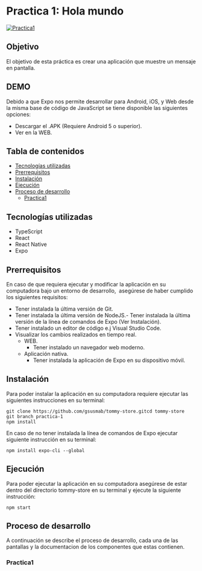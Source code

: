 # Practica 1: Hola mundo

[![Practica1](Imgur "Practica1")](https://i.imgur.com/O9WyIaE.jpeg "Practica1")

## Objetivo

El objetivo de esta práctica es crear una aplicación que muestre un mensaje en pantalla.

## DEMO

Debido a que Expo nos permite desarrollar para Android, iOS, y Web desde la misma base de código de JavaScript se tiene disponible las siguientes opciones:

- Descargar el .APK (Requiere Android 5 o superior).
- Ver en la WEB.

## Tabla de contenidos

- [Tecnologías utilizadas](#tecnolog-as-utilizadas)
- [Prerrequisitos](#prerrequisitos)
- [Instalación](#instalaci-n)
- [Ejecución](#ejecuci-n)
- [Proceso de desarrollo](#proceso-de-desarrollo)
  - [Practica1](#practica1)

## Tecnologías utilizadas

- TypeScript
- React
- React Native
- Expo

## Prerrequisitos

En caso de que requiera ejecutar y modificar la aplicación en su computadora bajo un entorno de desarrollo,  asegúrese de haber cumplido los siguientes requisitos:

- Tener instalada la última versión de Git.
- Tener instalada la última versión de NodeJS.- Tener instalada la última versión de la línea de comandos de Expo (Ver Instalación).
- Tener instalado un editor de código e.j Visual Studio Code.
- Visualizar los cambios realizados en tiempo real.
  - WEB.
    - Tener instalado un navegador web moderno.
  - Aplicación nativa.
    - Tener instalada la aplicación de Expo en su dispositivo móvil.

## Instalación

Para poder instalar la aplicación en su computadora requiere ejecutar las siguientes instrucciones en su terminal:

```
git clone https://github.com/gsusmab/tommy-store.gitcd tommy-store
git branch practica-1
npm install
```

En caso de no tener instalada la línea de comandos de Expo ejecutar siguiente instrucción en su terminal:

```
npm install expo-cli --global
```

## Ejecución

Para poder ejecutar la aplicación en su computadora asegúrese de estar dentro del directorio tommy-store en su terminal y ejecute la siguiente instrucción:

```
npm start
```

## Proceso de desarrollo

A continuación se describe el proceso de desarrollo, cada una de las pantallas y la documentacion de los componentes que estas contienen.

### Practica1
